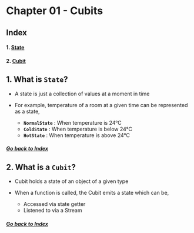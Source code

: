 # Chapter 01 - Cubits

## Index

#### 1. [State](#1-what-is-state)
#### 2. [Cubit](#2-what-is-a-cubit)

## 1. What is **`State`**?

- A state is just a collection of values at a moment in time
- For example, temperature of a room at a given time can be represented as a state,

    - **`NormalState`** : When temperature is 24°C
    - **`ColdState`** : When temperature is below 24°C
    - **`HotState`** : When temperature is above 24°C

##### [Go back to Index](#index)

## 2. What is a **`Cubit`**?

- Cubit holds a state of an object of a given type
- When a function is called, the Cubit emits a state which can be,

    - Accessed via state getter
    - Listened to via a Stream

##### [Go back to Index](#index)
